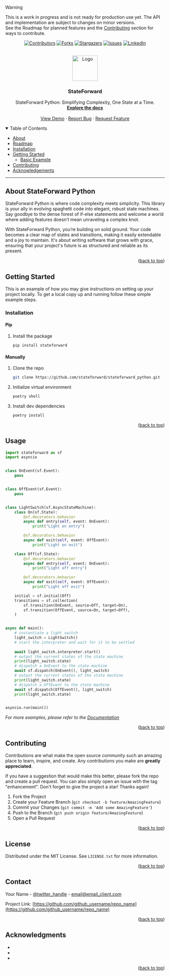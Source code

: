 > [!WARNING]  
> This is a work in progress and is not ready for production use yet. The API and implementation are subject to changes on minor versions.  
> See the Roadmap for planned features and the [Contributing](#contributing) section for ways to contribute.

<!-- Improved compatibility of back to top link: See: https://github.com/othneildrew/Best-README-Template/pull/73 -->

<a name="readme-top"></a>

<!--
*** Thanks for checking out the Best-README-Template. If you have a suggestion
*** that would make this better, please fork the repo and create a pull request
*** or simply open an issue with the tag "enhancement".
*** Don't forget to give the project a star!
*** Thanks again! Now go create something AMAZING! :D
-->



<!-- PROJECT SHIELDS -->
<!--
*** I'm using markdown "reference style" links for readability.
*** Reference links are enclosed in brackets [ ] instead of parentheses ( ).
*** See the bottom of this document for the declaration of the reference variables
*** for contributors-url, forks-url, etc. This is an optional, concise syntax you may use.
*** https://www.markdownguide.org/basic-syntax/#reference-style-links
-->
<div align="center">

[![Contributors][contributors-shield]][contributors-url]
[![Forks][forks-shield]][forks-url]
[![Stargazers][stars-shield]][stars-url]
[![Issues][issues-shield]][issues-url]
[![LinkedIn][linkedin-shield]][linkedin-url]

</div>





<!-- PROJECT LOGO -->
<br />
<div align="center">
  <a href="https://github.com/othneildrew/Best-README-Template">
    <img src="https://avatars.githubusercontent.com/u/150265376?s=200&v=4" alt="Logo" width="80" height="80">
  </a>

  <h3 align="center">StateForward</h3>

  <p align="center">
    StateForward Python: Simplifying Complexity, One State at a Time.
    <br />
    <a href="https://docs.stateforward.org"><strong>Explore the docs</strong></a>
    <br />
    <br />
    <a href="https://github.com/othneildrew/Best-README-Template">View Demo</a>
    ·
    <a href="https://github.com/othneildrew/Best-README-Template/issues">Report Bug</a>
    ·
    <a href="https://github.com/othneildrew/Best-README-Template/issues">Request Feature</a>
  </p>
</div>



<details open="open">
<summary>Table of Contents</summary>

- [About](#about)
- [Roadmap](#roadmap)
- [Installation](#installation)
- [Getting Started](#getting-started)
  - [Basic Example](#basic-example)
- [Contributing](#contributing)
- [Acknowledgements](#acknowledgements)

</details>

---


## About StateForward Python

[//]: # ([![Product Name Screen Shot][product-screenshot]]&#40;https://example.com&#41;)

StateForward Python is where code complexity meets simplicity. 
This library is your ally in evolving spaghetti code into elegant, robust state machines. 
Say goodbye to the dense forest of if-else statements and welcome a world where adding features doesn’t mean unraveling a complex knot.

With StateForward Python, you’re building on solid ground. 
Your code becomes a clear map of states and transitions, making it easily extendable and a joy to maintain. 
It's about writing software that grows with grace, ensuring that your project's future is as structured and reliable as its present.
<p align="right">(<a href="#readme-top">back to top</a>)</p>




<!-- GETTING STARTED -->
## Getting Started

This is an example of how you may give instructions on setting up your project locally.
To get a local copy up and running follow these simple example steps.


### Installation

#### Pip
1. Install the package
    ```sh
    pip install stateforward
    ```
#### Manually
1. Clone the repo
   ```sh
   git clone https://github.com/stateforward/stateforward_python.git
   ```
2. Initialize virtual environment
    ```bash
    poetry shell 
    ```
3. Install dev dependencies
   ```sh
   poetry install
   ```


<p align="right">(<a href="#readme-top">back to top</a>)</p>



<!-- USAGE EXAMPLES -->
## Usage
```python
import stateforward as sf
import asyncio


class OnEvent(sf.Event):
    pass


class OffEvent(sf.Event):
    pass


class LightSwitch(sf.AsyncStateMachine):
    class On(sf.State):
        @sf.decorators.behavior
        async def entry(self, event: OnEvent):
            print("Light on entry")

        @sf.decorators.behavior
        async def exit(self, event: OffEvent):
            print("Light on exit")

    class Off(sf.State):
        @sf.decorators.behavior
        async def entry(self, event: OnEvent):
            print("Light off entry")

        @sf.decorators.behavior
        async def exit(self, event: OffEvent):
            print("Light off exit")

    initial = sf.initial(Off)
    transitions = sf.collection(
        sf.transition(OnEvent, source=Off, target=On),
        sf.transition(OffEvent, source=On, target=Off),
    )


async def main():
    # instantiate a light switch
    light_switch = LightSwitch()
    # start the interpreter and wait for it to be settled
    
    await light_switch.interpreter.start()
    # output the current states of the state machine
    print(light_switch.state)
    # dispatch a OnEvent to the state machine
    await sf.dispatch(OnEvent(), light_switch)
    # output the current states of the state machine
    print(light_switch.state)
    # dispatch a OffEvent to the state machine
    await sf.dispatch(OffEvent(), light_switch)
    print(light_switch.state)


asyncio.run(main())
```
      
_For more examples, please refer to the [Documentation](https://docs.stateforward.org)_

<p align="right">(<a href="#readme-top">back to top</a>)</p>



<!-- CONTRIBUTING -->
## Contributing

Contributions are what make the open source community such an amazing place to learn, inspire, and create. Any contributions you make are **greatly appreciated**.

If you have a suggestion that would make this better, please fork the repo and create a pull request. You can also simply open an issue with the tag "enhancement".
Don't forget to give the project a star! Thanks again!

1. Fork the Project
2. Create your Feature Branch (`git checkout -b feature/AmazingFeature`)
3. Commit your Changes (`git commit -m 'Add some AmazingFeature'`)
4. Push to the Branch (`git push origin feature/AmazingFeature`)
5. Open a Pull Request

<p align="right">(<a href="#readme-top">back to top</a>)</p>



<!-- LICENSE -->
## License

Distributed under the MIT License. See `LICENSE.txt` for more information.

<p align="right">(<a href="#readme-top">back to top</a>)</p>



<!-- CONTACT -->
## Contact

Your Name - [@twitter_handle](https://twitter.com/twitter_handle) - email@email_client.com

Project Link: [https://github.com/github_username/repo_name](https://github.com/github_username/repo_name)

<p align="right">(<a href="#readme-top">back to top</a>)</p>



<!-- ACKNOWLEDGMENTS -->
## Acknowledgments

* []()
* []()
* []()

<p align="right">(<a href="#readme-top">back to top</a>)</p>



<!-- MARKDOWN LINKS & IMAGES -->
<!-- https://www.markdownguide.org/basic-syntax/#reference-style-links -->
[contributors-shield]: https://img.shields.io/github/contributors/github_username/repo_name.svg?style=for-the-badge
[contributors-url]: https://github.com/github_username/repo_name/graphs/contributors
[forks-shield]: https://img.shields.io/github/forks/github_username/repo_name.svg?style=for-the-badge
[forks-url]: https://github.com/github_username/repo_name/network/members
[stars-shield]: https://img.shields.io/github/stars/github_username/repo_name.svg?style=for-the-badge
[stars-url]: https://github.com/github_username/repo_name/stargazers
[issues-shield]: https://img.shields.io/github/issues/github_username/repo_name.svg?style=for-the-badge
[issues-url]: https://github.com/github_username/repo_name/issues
[license-shield]: https://img.shields.io/github/license/github_username/repo_name.svg?style=for-the-badge
[license-url]: https://github.com/github_username/repo_name/blob/master/LICENSE.txt
[linkedin-shield]: https://img.shields.io/badge/-LinkedIn-black.svg?style=for-the-badge&logo=linkedin&colorB=555
[linkedin-url]: https://linkedin.com/in/linkedin_username
[product-screenshot]: images/screenshot.png
[Next.js]: https://img.shields.io/badge/next.js-000000?style=for-the-badge&logo=nextdotjs&logoColor=white
[Next-url]: https://nextjs.org/
[React.js]: https://img.shields.io/badge/React-20232A?style=for-the-badge&logo=react&logoColor=61DAFB
[React-url]: https://reactjs.org/
[Vue.js]: https://img.shields.io/badge/Vue.js-35495E?style=for-the-badge&logo=vuedotjs&logoColor=4FC08D
[Vue-url]: https://vuejs.org/
[Angular.io]: https://img.shields.io/badge/Angular-DD0031?style=for-the-badge&logo=angular&logoColor=white
[Angular-url]: https://angular.io/
[Svelte.dev]: https://img.shields.io/badge/Svelte-4A4A55?style=for-the-badge&logo=svelte&logoColor=FF3E00
[Svelte-url]: https://svelte.dev/
[Laravel.com]: https://img.shields.io/badge/Laravel-FF2D20?style=for-the-badge&logo=laravel&logoColor=white
[Laravel-url]: https://laravel.com
[Bootstrap.com]: https://img.shields.io/badge/Bootstrap-563D7C?style=for-the-badge&logo=bootstrap&logoColor=white
[Bootstrap-url]: https://getbootstrap.com
[JQuery.com]: https://img.shields.io/badge/jQuery-0769AD?style=for-the-badge&logo=jquery&logoColor=white
[JQuery-url]: https://jquery.com 